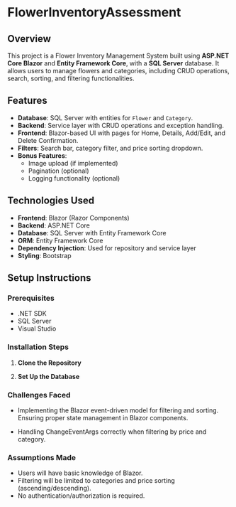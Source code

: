 # FlowerInventoryAssessment

## Overview  
This project is a Flower Inventory Management System built using **ASP.NET Core Blazor** and **Entity Framework Core**, with a **SQL Server** database. It allows users to manage flowers and categories, including CRUD operations, search, sorting, and filtering functionalities.  

## Features  
- **Database**: SQL Server with entities for `Flower` and `Category`.  
- **Backend**: Service layer with CRUD operations and exception handling.  
- **Frontend**: Blazor-based UI with pages for Home, Details, Add/Edit, and Delete Confirmation.  
- **Filters**: Search bar, category filter, and price sorting dropdown.  
- **Bonus Features**:  
  - Image upload (if implemented)  
  - Pagination (optional)  
  - Logging functionality (optional)  

## Technologies Used  
- **Frontend**: Blazor (Razor Components)  
- **Backend**: ASP.NET Core  
- **Database**: SQL Server with Entity Framework Core  
- **ORM**: Entity Framework Core  
- **Dependency Injection**: Used for repository and service layer  
- **Styling**: Bootstrap  

## Setup Instructions  

### Prerequisites  
- .NET SDK 
- SQL Server  
- Visual Studio  
 

### Installation Steps  

1. **Clone the Repository**  

2. **Set Up the Database**

### Challenges Faced
- Implementing the Blazor event-driven model for filtering and sorting.
Ensuring proper state management in Blazor components.

- Handling ChangeEventArgs correctly when filtering by price and category.

### Assumptions Made
- Users will have basic knowledge of Blazor.
- Filtering will be limited to categories and price sorting (ascending/descending).
- No authentication/authorization is required.

